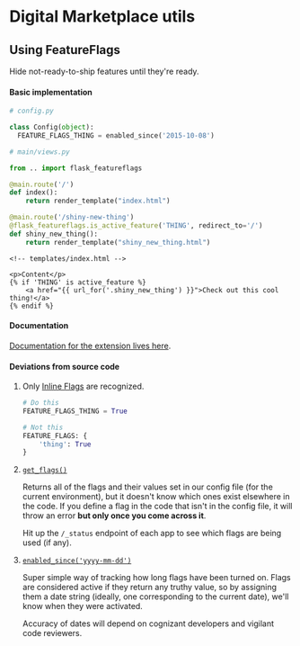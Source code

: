Digital Marketplace utils
=========================

## Using FeatureFlags

Hide not-ready-to-ship features until they're ready.

#### Basic implementation

```python
# config.py

class Config(object):
  FEATURE_FLAGS_THING = enabled_since('2015-10-08')
```
```python
# main/views.py

from .. import flask_featureflags

@main.route('/')
def index():
	return render_template("index.html")

@main.route('/shiny-new-thing')
@flask_featureflags.is_active_feature('THING', redirect_to='/')
def shiny_new_thing():
	return render_template("shiny_new_thing.html")
```
```htmldjango
<!-- templates/index.html -->

<p>Content</p>
{% if 'THING' is active_feature %}
	<a href="{{ url_for('.shiny_new_thing') }}">Check out this cool thing!</a>
{% endif %}

```

#### Documentation

[Documentation for the extension lives here](https://flask-featureflags.readthedocs.org/en/latest/).

#### Deviations from source code

1. Only [Inline Flags](https://flask-featureflags.readthedocs.org/en/latest/) are recognized.
	```python
    # Do this
    FEATURE_FLAGS_THING = True

    # Not this
    FEATURE_FLAGS: {
    	'thing': True
    }
    ```

2. [`get_flags()`](https://github.com/alphagov/digitalmarketplace-utils/blob/master/dmutils/status.py#L15   )

	Returns all of the flags and their values set in our config file (for the current environment), but it doesn't know which ones exist elsewhere in the code.
	If you define a flag in the code that isn't in the config file, it will throw an error **but only once you come across it**.

    Hit up the `/_status` endpoint of each app to see which flags are being used (if any).

3. [`enabled_since('yyyy-mm-dd')`](https://github.com/alphagov/digitalmarketplace-utils/blob/master/dmutils/status.py#L28)

	Super simple way of tracking how long flags have been turned on.
	Flags are considered active if they return any truthy value, so by assigning them a date string (ideally, one corresponding to the current date), we'll know when they were activated.

    Accuracy of dates will depend on cognizant developers and vigilant code reviewers.